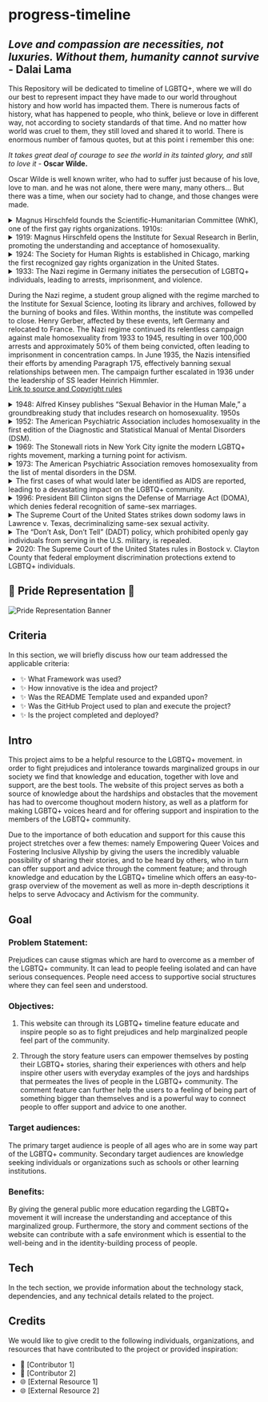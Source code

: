 # progress-timeline

## *Love and compassion are necessities, not luxuries. Without them, humanity cannot survive* - __Dalai Lama__


This Repository will be dedicated to timeline of LGBTQ+, where we will do our best to represent impact they have made to our world throughout history and how world has impacted them. There is numerous facts of history, what has happened to people, who think, believe or love in different way, not according to society standards of that time. And no matter how world was cruel to them, they still loved and shared it to world. There is enormous number of famous quotes, but at this point i remember this one:

*It takes great deal of courage to see the world in its tainted glory, and still to love it* - __Oscar Wilde.__

Oscar Wilde is well known writer, who had to suffer just because of his love, love to man. and he was not alone, there were many, many others... But there was a time, when our society had to change, and those changes were made. 


<details>  <summary> Magnus Hirschfeld founds the Scientific-Humanitarian Committee (WhK), one of the first gay rights organizations. 1910s:</summary>
<p padding="5px">
<img src="assets/images/WhK_1899.jpeg" alt="Frontispice of the homosexual yearbook Jahrbuch für sexuelle Zwischenstufen published between 1899 and 1923 by Magnus Hirschfeld. Year 1899." width="30%" align="right" overflow="hidden">
The committee was established in Germany on May 15, 1897, shortly after Magnus Hirschfield secured the release of Oscar Wilde, who had been imprisoned for homosexuality. Hirschfield noticed the alarming number of his homosexual patients contemplating suicide due to societal condemnation of their natural desires. In an effort to challenge the prevailing belief that homosexuality was unnatural and criminal, they collected over 5,000 signatures, including those of prominent figures such as Leo Tolstoy and Albert Einstein, advocating for the repeal of Paragraph 175, the law that criminalized same-sex relationships. <br>
<a  href="https://commons.wikimedia.org/wiki/File:Jahrbuch_für_sexuelle_Zwischenstufen_-_1899.jpeg">Link to source and Copyright rules</a>
</p></details>

<details>  <summary> 1919: Magnus Hirschfeld opens the Institute for Sexual Research in Berlin, promoting the understanding and acceptance of homosexuality. </summary>
<p padding="5px">
<img src="assets/images/Memorial_to_Institute_of_Sexual_Research.jpeg" alt="Memorial to Dr. Magnus Hirschfeld and his Institute for Sex Research, Berlin Tiergarten, 12 August 2005" align="left" width="40%">
On July 6th, Magnus Hirschfield inaugurated the groundbreaking "Institute of Sexual Science" in Berlin's Tiergarten district, making it the world's first institution of its kind. With a diverse team of over 40 professionals specializing in research, sexual counseling, venereal disease treatment, and public sexual education, the institute also featured a museum showcasing sexual artifacts, examination rooms, and a lecture hall. Providing free advice to the public, the institute conducted over 18,000 consultations in its inaugural year, benefiting more than 3,500 individuals. Those with limited financial resources received complimentary medical treatment at the institute.<br>
<a href="https://commons.wikimedia.org/wiki/File:Berlin_hirschfeld_gedenktafel.jpg">Source and Copyright rules</a>
</p></details>

<details>  <summary> 1924: The Society for Human Rights is established in Chicago, marking the first recognized gay rights organization in the United States. </summary>
<p padding="5px">
<img src="assets/images/Former_Location_of_the_Society_for_Human_Rights_1701_N._Crilly_Court_Chicago_2015.jpeg" alt="Former Location of the Society of Human Rights in Chicago" algn="right" width="30%">
Inspired by Magnus Hirschfield, Henry Gerber, originally from Bavaria and later a resident of the United States, submitted an application to establish the Society for Human Rights on December 10, 1924, in Chicago. Although he published only a few issues before the local police presented a charter that led to the society's closure in 1925, the charges were eventually dropped. Unfortunately, Gerber was financially ruined due to the legal fees. Despite these setbacks, he persevered and continued to write about homosexuality for various publications. <br>
<a href="https://commons.wikimedia.org/wiki/File:Former_Location_of_the_Society_for_Human_Rights,_1701_N._Crilly_Court,_Chicago_2015.jpg">Source and Copyright Rules</a>
</p></details>

<details>  <summary> 1933: The Nazi regime in Germany initiates the persecution of LGBTQ+ individuals, leading to arrests, imprisonment, and violence.</summary>

<p padding="5px">
<img src="assets/images/Nazi_plunder_Istitute.jpg" alt="German students and Nazi SA plunder the library of Dr. Magnus Hirschfeld, Director of the Institute for Sexual Research in Berlin" width="30%" align="right">

<p></details>

During the Nazi regime, a student group aligned with the regime marched to the Institute for Sexual Science, looting its library and archives, followed by the burning of books and files. Within months, the institute was compelled to close. Henry Gerber, affected by these events, left Germany and relocated to France. The Nazi regime continued its relentless campaign against male homosexuality from 1933 to 1945, resulting in over 100,000 arrests and approximately 50% of them being convicted, often leading to imprisonment in concentration camps. In June 1935, the Nazis intensified their efforts by amending Paragraph 175, effectively banning sexual relationships between men. The campaign further escalated in 1936 under the leadership of SS leader Heinrich Himmler. <br>
<a href="https://picryl.com/media/institut-fur-sexualwissenschaft-bibliothek-1933-4207a6"> Link to source and Copyright rules</a>
</p></details>

<details>  <summary> 1948: Alfred Kinsey publishes “Sexual Behavior in the Human Male,” a groundbreaking study that includes research on homosexuality. 1950s </summary>
<p padding="5px">
<img src="assets/images/Sexual_Behavior_in_the_Human_Male.jpeg" alt="Front page of book: Sexua Behaviour in the Human Male" align="right" width="20%">
Alfred Kinsey, a renowned sexologist, gained recognition for his groundbreaking work on human sexuality. He proposed that everyone falls on a bisexual scale ranging from 0 (heterosexual) to 6 (homosexual). Kinsey published two influential books known as "The Kinsey Reports":

In 1948, "Sexual Behavior in the Human Male" was released, based on 5,300 interviews.
In 1953, "Sexual Behavior in the Human Female" followed, based on 6,000 interviews.

Through his research, Kinsey discovered that approximately 11.6% of males aged 20-35 fell at rating 3 on his scale, indicating some level of bisexuality. The corresponding figure for females was approximately 7%. These findings challenged prevailing societal notions of sexual orientation. <br>
<a href="https://openlibrary.org/books/OL6029395M/Sexual_behavior_in_the_human_male#editions-list">Book: Sexual Behavior in the Human Male</a>
</p></details>

<details> <summary>1952: The American Psychiatric Association includes homosexuality in the first edition of the Diagnostic and Statistical Manual of Mental Disorders (DSM).</summary>
<p padding="5px">
This manual had the objective of establishing consistent criteria and terminology for psychiatric disorders, resulting in the classification of homosexuality as a "sociopathic personality disturbance." It encompassed various forms of sexual deviation, such as "homosexuality, transvestism, fetishism, and others." The inclusion of these behaviors in the Diagnostic and Statistical Manual of Mental Disorders (DSM) aimed to acknowledge them as disorders rather than moral transgressions. This laid the groundwork for future investigations on homosexuality by clinicians, shaping the understanding and study of this topic in the field of psychology. 
</p></details>

<details><summary>1969: The Stonewall riots in New York City ignite the modern LGBTQ+ rights movement, marking a turning point for activism.</summary>
<p padding="5px">
<img src="assets/images/The_Plaque_at_Stonewall_Inn.jpeg" alt="The Plaque at the Stonewall In" align="right" width="50%">
The Stonewall Inn was a well-known gay bar where individuals could gather to socialize, dance, and enjoy the jukebox. The establishment had Mafia "protection" through regular payoffs, as the Mafia had invested in the bar. The police raided the bar, suspecting involvement in bootlegging liquor. Patrons were required to present identification, and those who were not arrested were escorted out. A crowd began to gather outside, and as more people arrived, they were met with thrown beer bottles. Gradually, the situation escalated into a riot, with some arrested individuals being freed by the enraged crowd. The following night, although smaller confrontations between the LGBTQ+ community and the police occurred, the riot had subsided. Those who were present became members of the Gay Liberation Front, continuing to fight for the rights and equality of the queer community.<br>
<a href="https://commons.wikimedia.org/wiki/File:The_Plaque_at_Stonewall_Inn.jpg">Link to Source and Copyright rules</a>
</p></details>

<details><summary>1973: The American Psychiatric Association removes homosexuality from the list of mental disorders in the DSM.</summary>
<p padding="5px">
<img src="assets/images/John_E_Fryer_MD_Historical_Marker_13th_and_Locust_Sts_Philadelphia_PA_(DSC_4438).jpeg" alt="John E. Fryer Historical Marker" align="left" width="30%">
In 1973, the American Psychiatric Association (APA) voted on the removal of homosexuality from the list of mental disorders. Out of the votes cast, 5,854 were in favor of removal, while 3,810 were in favor of retaining the classification. This decision led to homosexuality being shifted from the Diagnostic and Statistical Manual (DSM), and instead labeled as "sexual orientation disturbance" until its complete removal in 1987. However, it is worth noting that the new definition proposed by Spitzer was criticized for its homophobic bias. Years later, Spitzer publicly resigned from the APA nomenclature committee due to the recognition of his own homophobic views.
</p></details>

<details><summary>The first cases of what would later be identified as AIDS are reported, leading to a devastating impact on the LGBTQ+ community.</summary>
<p padding="5px">
<img src="assets/images/LGBT_Aids_ribbon.jpeg" alt="AIDS Ribbon with LGBTQ+ flag" align="left" width="40%">
On June 5, 1981, the Centers for Disease Control and Prevention (CDC) published a report highlighting five cases of Pneumocystis Pneumonia among gay men, although the disease was already known within the LGBT+ community. Lawrence Mass, a journalist, was the first to write about the emerging epidemic in an article titled "Disease Rumors Largely Unfounded" published in the gay newspaper The New York Native. By the end of 1981, there were already 270 reported cases of severe immune deficiency, with 121 deaths among gay men. At this point, the disease was still not fully understood and lacked an official name. Finally, on September 24, the CDC named it AIDS (Acquired Immune Deficiency Syndrome). By 1985, at least one HIV infection had been reported in every region of the world.
</p></details>

<details><summary>1996: President Bill Clinton signs the Defense of Marriage Act (DOMA), which denies federal recognition of same-sex marriages.</summary>
<p padding="5px">
<img src="assets/images/Bill_Clinton_signing.jpeg" alt="Bill Clinton Signing" align="right" width="40%">
Bill Clinton signed the Defense of Marriage Act (DOMA), which defined marriage as exclusively between one man and one woman, granting states the power to reject recognition of same-sex marriages. Consequently, this resulted in the denial of federal protections, privileges, access to employment benefits for partners, inheritance rights, immigration and residency rights, and complications with joint tax returns. In summary, a single stroke of a pen by one individual eliminated the rights of millions of people, effectively erasing their ability to enjoy equal treatment and opportunities in various aspects of life.<br>
<a href="https://commons.wikimedia.org/wiki/File:President_William_J._Clinton_Signing_Line_Item_Veto_Letters_-_NARA_-_77861673.jpg">Source and Copyright Rules</a>
</p></details>

<details><summary>The Supreme Court of the United States strikes down sodomy laws in Lawrence v. Texas, decriminalizing same-sex sexual activity.</summary>
<p padding="5px">
<img src="assets/images/Lawrance_v._Texas.jpeg" alt="Poster Supporting Lawrance" width="40%" align="left">
A significant turning point came in 2003 with the landmark case Lawrence v. Texas, which resulted in the decriminalization of homosexuality throughout the United States, although by then only 36 states had repealed their anti-sodomy laws. However, Louisiana continued to classify same-sex relations as a crime under its legal definition. It was not until June 26, 2005, with the case Obergefell v. Hodges, that marriage equality became the law of the land in all 50 states. American Samoa took an additional two years to follow suit. This marked the beginning of a transformative journey towards greater LGBTQ+ rights and recognition.<br>
<a href="https://commons.wikimedia.org/wiki/File:First_Roe,_then_Obergefell,_then_Lawrence%3F.jpg">Link to source and Copyright Rules </a>
</p></details>

<details><summary>The “Don’t Ask, Don’t Tell” (DADT) policy, which prohibited openly gay individuals from serving in the U.S. military, is repealed.</summary>
<p padding="5px">
<img src="assets/images/DADT_repeal.jpeg" alt="DADT repeal protest" align="right" width="30%">
The "Don't Ask, Don't Tell" (DADT) policy, which suppressed the rights of gay, lesbian, and bisexual individuals, was finally terminated on September 20, 2011. Under DADT, they were compelled to conceal their sexual orientation, as any acknowledgment of their identity or engagement in "homosexual conduct" could result in discharge from the military. The abolishment of this policy marked a significant milestone, providing protection against discrimination for gay servicemen and servicewomen. This change allowed them to serve openly without fear of reprisal based on their sexual orientation, fostering a more inclusive and equitable environment within the military.<br>
<a href="https://commons.wikimedia.org/wiki/File:Protest_Against_DADT_%285105546286%29.jpg"> Link to source and Copyright rules</a>
</p></details>

<details><summary>2020: The Supreme Court of the United States rules in Bostock v. Clayton County that federal employment discrimination protections extend to LGBTQ+ individuals.</summary>
<p padding="5px">
<img src="assets/images/Bostock_v._Clayton.jpeg" alt="Gerald Bostock at the U.S. Supreme Court on October 8, 2019" align="left" width="40%">
The Civil Rights Act in the United States was designed to safeguard employees against discrimination, but its application varied across states, with only 21 providing comprehensive protection. However, when Gerald Bostock expressed interest in a gay softball league, he was terminated from his job in Clayton County, Georgia. The subsequent court ruling established that it is unlawful for employers to discriminate against individuals based on their transgender status or sexual orientation, as protected by Title VII and the Civil Rights Act of 1964. This landmark victory represents a significant milestone for the LGBTQ+ community, affirming that people should not be judged based on their identity or whom they love. <br>
<a href="https://commons.wikimedia.org/wiki/File:Gerald_Bostock_Supreme_Court_October_8_2019.jp">Source and Copyright rules </a>
</p></details>



## 🌈 Pride Representation 🥳
![Pride Representation Banner](https://res.cloudinary.com/djdefbnij/image/upload/v1685616402/pride2023banner_s33wvv.jpg)


## Criteria
In this section, we will briefly discuss how our team addressed the applicable criteria:

- ✨ What Framework was used?
- ✨ How innovative is the idea and project?
- ✨ Was the README Template used and expanded upon?
- ✨ Was the GitHub Project used to plan and execute the project?
- ✨ Is the project completed and deployed?


## Intro 
This project aims to be a helpful resource to the LGBTQ+ movement. in order to fight prejudices and intolerance towards marginalized groups in our society we find that knowledge and education, together with love and support, are the best tools. The website of this project serves as both a source of knowledge about the hardships and obstacles that the movement has had to overcome thoughout modern history, as well as a platform for making LGBTQ+ voices heard and for offering support and inspiration to the members of the LGBTQ+ community.

Due to the importance of both education and support for this cause this project stretches over a few themes: namely Empowering Queer Voices and Fostering Inclusive Allyship by giving the users the incredibly valuable possibility of sharing their stories, and to be heard by others, who in turn can offer support and advice through the comment feature; and through knowledge and education by the LGBTQ+ timeline which offers an easy-to-grasp overview of the movement as well as more in-depth descriptions it helps to serve Advocacy and Activism for the community. 


## Goal

### Problem Statement: 

Prejudices can cause stigmas which are hard to overcome as a member of the LGBTQ+ community. It can lead to people feeling isolated and can have serious consequences. People need access to supportive social structures where they can feel seen and understood. 

### Objectives:

1. This website can through its LGBTQ+ timeline feature educate and inspire people so as to fight prejudices and help marginalized people feel part of the community.

2. Through the story feature users can empower themselves by posting their LGBTQ+ stories, sharing their experiences with others and help inspire other users with everyday examples of the joys and hardships that permeates the lives of people in the LGBTQ+ community. The comment feature can further help the users to a feeling of being part of something bigger than themselves and is a powerful way to connect people to offer support and advice to one another.

### Target audiences:

The primary target audience is people of all ages who are in some way part of the LGBTQ+ community. Secondary target audiences are knowledge seeking individuals or organizations such as schools or other learning institutions. 

### Benefits:

By giving the general public more education regarding the LGBTQ+ movement it will increase the understanding and acceptance of this marginalized group. Furthermore, the story and comment sections of the website can contribute with a safe environment which is essential to the well-being and in the identity-building process of people. 


## Tech
In the tech section, we provide information about the technology stack, dependencies, and any technical details related to the project.


## Credits
We would like to give credit to the following individuals, organizations, and resources that have contributed to the project or provided inspiration:
- 🙌 [Contributor 1]
- 🙌 [Contributor 2]
- 🌐 [External Resource 1]
- 🌐 [External Resource 2]